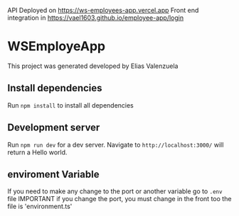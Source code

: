 API Deployed on https://ws-employees-app.vercel.app   Front end integration in https://vael1603.github.io/employee-app/login

# WSEmployeApp

This project was generated developed by Elias Valenzuela

## Install dependencies

Run `npm install` to install all dependencies

## Development server

Run `npm run dev` for a dev server. Navigate to `http://localhost:3000/` will return a Hello world. 

## enviroment Variable

If you need to make any change to the port or another variable go to `.env` file
IMPORTANT if you change the port, you must change in the front too the file is 'environment.ts'
